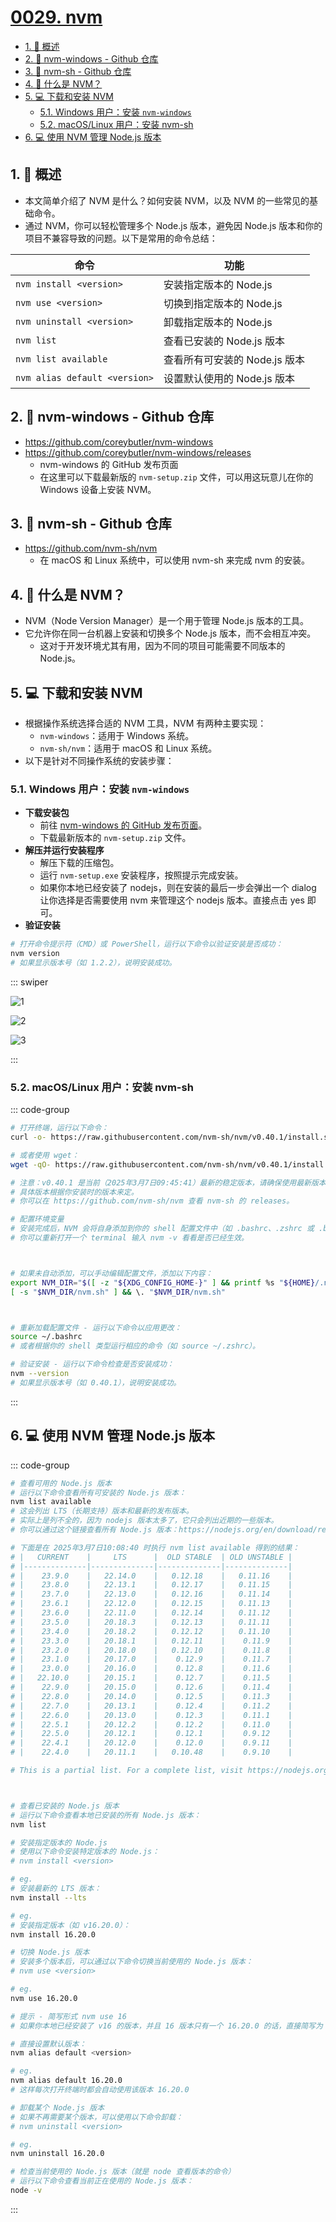 # [0029. nvm](https://github.com/tnotesjs/TNotes.nodejs/tree/main/notes/0029.%20nvm)

<!-- region:toc -->

- [1. 📝 概述](#1--概述)
- [2. 🔗 nvm-windows - Github 仓库](#2--nvm-windows---github-仓库)
- [3. 🔗 nvm-sh - Github 仓库](#3--nvm-sh---github-仓库)
- [4. 📒 什么是 NVM？](#4--什么是-nvm)
- [5. 💻 下载和安装 NVM](#5--下载和安装-nvm)
  - [5.1. Windows 用户：安装 `nvm-windows`](#51-windows-用户安装-nvm-windows)
  - [5.2. macOS/Linux 用户：安装 nvm-sh](#52-macoslinux-用户安装-nvm-sh)
- [6. 💻 使用 NVM 管理 Node.js 版本](#6--使用-nvm-管理-nodejs-版本)

<!-- endregion:toc -->

## 1. 📝 概述

- 本文简单介绍了 NVM 是什么？如何安装 NVM，以及 NVM 的一些常见的基础命令。
- 通过 NVM，你可以轻松管理多个 Node.js 版本，避免因 Node.js 版本和你的项目不兼容导致的问题。以下是常用的命令总结：

| 命令                          | 功能                          |
| ----------------------------- | ----------------------------- |
| `nvm install <version>`       | 安装指定版本的 Node.js        |
| `nvm use <version>`           | 切换到指定版本的 Node.js      |
| `nvm uninstall <version>`     | 卸载指定版本的 Node.js        |
| `nvm list`                    | 查看已安装的 Node.js 版本     |
| `nvm list available`          | 查看所有可安装的 Node.js 版本 |
| `nvm alias default <version>` | 设置默认使用的 Node.js 版本   |

## 2. 🔗 nvm-windows - Github 仓库

- https://github.com/coreybutler/nvm-windows
- https://github.com/coreybutler/nvm-windows/releases
  - nvm-windows 的 GitHub 发布页面
  - 在这里可以下载最新版的 `nvm-setup.zip` 文件，可以用这玩意儿在你的 Windows 设备上安装 NVM。

## 3. 🔗 nvm-sh - Github 仓库

- https://github.com/nvm-sh/nvm
  - 在 macOS 和 Linux 系统中，可以使用 nvm-sh 来完成 nvm 的安装。

## 4. 📒 什么是 NVM？

- NVM（Node Version Manager）是一个用于管理 Node.js 版本的工具。
- 它允许你在同一台机器上安装和切换多个 Node.js 版本，而不会相互冲突。
  - 这对于开发环境尤其有用，因为不同的项目可能需要不同版本的 Node.js。

## 5. 💻 下载和安装 NVM

- 根据操作系统选择合适的 NVM 工具，NVM 有两种主要实现：
  - `nvm-windows`：适用于 Windows 系统。
  - `nvm-sh/nvm`：适用于 macOS 和 Linux 系统。
- 以下是针对不同操作系统的安装步骤：

### 5.1. Windows 用户：安装 `nvm-windows`

- **下载安装包**
  - 前往 [nvm-windows 的 GitHub 发布页面](https://github.com/coreybutler/nvm-windows/releases)。
  - 下载最新版本的 `nvm-setup.zip` 文件。
- **解压并运行安装程序**
  - 解压下载的压缩包。
  - 运行 `nvm-setup.exe` 安装程序，按照提示完成安装。
  - 如果你本地已经安装了 nodejs，则在安装的最后一步会弹出一个 dialog 让你选择是否需要使用 nvm 来管理这个 nodejs 版本。直接点击 yes 即可。
- **验证安装**

```bash
# 打开命令提示符（CMD）或 PowerShell，运行以下命令以验证安装是否成功：
nvm version
# 如果显示版本号（如 1.2.2），说明安装成功。
```

::: swiper

![1](./assets/2025-03-07-09-40-26.png)

![2](./assets/2025-03-07-09-40-31.png)

![3](./assets/2025-03-07-09-40-37.png)

:::

### 5.2. macOS/Linux 用户：安装 nvm-sh

::: code-group

```bash [安装]
# 打开终端，运行以下命令：
curl -o- https://raw.githubusercontent.com/nvm-sh/nvm/v0.40.1/install.sh | bash

# 或者使用 wget：
wget -qO- https://raw.githubusercontent.com/nvm-sh/nvm/v0.40.1/install.sh | bash

# 注意：v0.40.1 是当前（2025年3月7日09:45:41）最新的稳定版本，请确保使用最新版本。
# 具体版本根据你安装时的版本来定。
# 你可以在 https://github.com/nvm-sh/nvm 查看 nvm-sh 的 releases。
```

```bash [处理环境变量]
# 配置环境变量
# 安装完成后，NVM 会将自身添加到你的 shell 配置文件中（如 .bashrc、.zshrc 或 .bash_profile）。
# 你可以重新打开一个 terminal 输入 nvm -v 看看是否已经生效。



# 如果未自动添加，可以手动编辑配置文件，添加以下内容：
export NVM_DIR="$([ -z "${XDG_CONFIG_HOME-}" ] && printf %s "${HOME}/.nvm" || printf %s "${XDG_CONFIG_HOME}/nvm")"
[ -s "$NVM_DIR/nvm.sh" ] && \. "$NVM_DIR/nvm.sh"



# 重新加载配置文件 - 运行以下命令以应用更改：
source ~/.bashrc
# 或者根据你的 shell 类型运行相应的命令（如 source ~/.zshrc）。
```

```bash [验证安装]
# 验证安装 - 运行以下命令检查是否安装成功：
nvm --version
# 如果显示版本号（如 0.40.1），说明安装成功。
```

:::

## 6. 💻 使用 NVM 管理 Node.js 版本

::: code-group

```bash [list]
# 查看可用的 Node.js 版本
# 运行以下命令查看所有可安装的 Node.js 版本：
nvm list available
# 这会列出 LTS（长期支持）版本和最新的发布版本。
# 实际上是列不全的，因为 nodejs 版本太多了，它只会列出近期的一些版本。
# 你可以通过这个链接查看所有 Node.js 版本：https://nodejs.org/en/download/releases

# 下面是在 2025年3月7日10:08:40 时执行 nvm list available 得到的结果：
# |   CURRENT    |     LTS      |  OLD STABLE  | OLD UNSTABLE |
# |--------------|--------------|--------------|--------------|
# |    23.9.0    |   22.14.0    |   0.12.18    |   0.11.16    |
# |    23.8.0    |   22.13.1    |   0.12.17    |   0.11.15    |
# |    23.7.0    |   22.13.0    |   0.12.16    |   0.11.14    |
# |    23.6.1    |   22.12.0    |   0.12.15    |   0.11.13    |
# |    23.6.0    |   22.11.0    |   0.12.14    |   0.11.12    |
# |    23.5.0    |   20.18.3    |   0.12.13    |   0.11.11    |
# |    23.4.0    |   20.18.2    |   0.12.12    |   0.11.10    |
# |    23.3.0    |   20.18.1    |   0.12.11    |    0.11.9    |
# |    23.2.0    |   20.18.0    |   0.12.10    |    0.11.8    |
# |    23.1.0    |   20.17.0    |    0.12.9    |    0.11.7    |
# |    23.0.0    |   20.16.0    |    0.12.8    |    0.11.6    |
# |   22.10.0    |   20.15.1    |    0.12.7    |    0.11.5    |
# |    22.9.0    |   20.15.0    |    0.12.6    |    0.11.4    |
# |    22.8.0    |   20.14.0    |    0.12.5    |    0.11.3    |
# |    22.7.0    |   20.13.1    |    0.12.4    |    0.11.2    |
# |    22.6.0    |   20.13.0    |    0.12.3    |    0.11.1    |
# |    22.5.1    |   20.12.2    |    0.12.2    |    0.11.0    |
# |    22.5.0    |   20.12.1    |    0.12.1    |    0.9.12    |
# |    22.4.1    |   20.12.0    |    0.12.0    |    0.9.11    |
# |    22.4.0    |   20.11.1    |   0.10.48    |    0.9.10    |

# This is a partial list. For a complete list, visit https://nodejs.org/en/download/releases



# 查看已安装的 Node.js 版本
# 运行以下命令查看本地已安装的所有 Node.js 版本：
nvm list
```

```bash [install]
# 安装指定版本的 Node.js
# 使用以下命令安装特定版本的 Node.js：
# nvm install <version>

# eg.
# 安装最新的 LTS 版本：
nvm install --lts

# eg.
# 安装指定版本（如 v16.20.0）：
nvm install 16.20.0
```

```bash [use]
# 切换 Node.js 版本
# 安装多个版本后，可以通过以下命令切换当前使用的 Node.js 版本：
# nvm use <version>

# eg.
nvm use 16.20.0

# 提示 - 简写形式 nvm use 16
# 如果你本地已经安装了 v16 的版本，并且 16 版本只有一个 16.20.0 的话，直接简写为 nvm use 16
```

```bash [alias]
# 直接设置默认版本：
nvm alias default <version>

# eg.
nvm alias default 16.20.0
# 这样每次打开终端时都会自动使用该版本 16.20.0
```

```bash [uninstall]
# 卸载某个 Node.js 版本
# 如果不再需要某个版本，可以使用以下命令卸载：
# nvm uninstall <version>

# eg.
nvm uninstall 16.20.0
```

```bash [检查当前版本]
# 检查当前使用的 Node.js 版本（就是 node 查看版本的命令）
# 运行以下命令查看当前正在使用的 Node.js 版本：
node -v
```

:::
